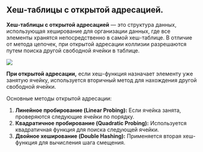 ## Хеш-таблицы с открытой адресацией.

**Хеш-таблицы с открытой адресацией** — это структура данных, использующая хеширование для организации данных, где все элементы хранятся непосредственно в самой хеш-таблице. В отличие от метода цепочек, при открытой адресации коллизии разрешаются путем поиска другой свободной ячейки в таблице.

![](https://lh7-us.googleusercontent.com/docsz/AD_4nXfdk4ijKjqeqhdMu1QJtQwGfJumjvWEdYlQ3BmSLNE-t7OpEE4ODBtbTBxMaTKWdOy9_LHcDepZr-5VypKMuOcCZCvwSMIZG0WARHSzPXXwQR_fL62tN4T15GcjWWUVpBvAz1CYK18Uy4WQ91nqIRyNMWy_?key=9gziK4gT-jwK64_BpOeehQ)

**При открытой адресации,** если хеш-функция назначает элементу уже занятую ячейку, используется вторичный метод для нахождения другой свободной ячейки.

Основные методы открытой адресации:
1) **Линейное пробирование (Linear Probing):** Если ячейка занята, проверяются следующие ячейки по порядку.
2) **Квадратичное пробирование (Quadratic Probing):** Используется квадратичная функция для поиска следующей ячейки.
3) **Двойное хеширование (Double Hashing):** Применяется вторая хеш-функция для вычисления шага смещения.